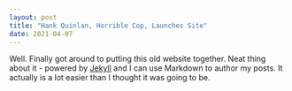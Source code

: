 ```yaml
---
layout: post
title: "Hank Quinlan, Horrible Cop, Launches Site"
date: 2021-04-07
---
```


Well. Finally got around to putting this old website together. Neat thing about it - powered by [Jekyll](http://jekyllrb.com) and I can use Markdown to author my posts. It actually is a lot easier than I thought it was going to be.
